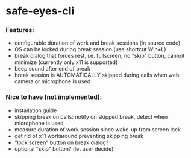 # safe-eyes-cli

### Features:
- configurable duration of work and break sessions (in source code)
- OS can be locked during break session (use shortcut Win+L)
- break dialog that forces rest, i.e. fullscreen, no "skip" button, cannot minimize (currently only x11 is supported)
- beep sound after end of break
- break session is AUTOMATICALLY skipped during calls when web camera or microphone is used

### Nice to have (not implemented):
- installation guide
- skipping break on calls: notify on skipped break, detect when microphone is used
- measure duration of work session since wake-up from screen lock
- get rid of x11 workaround preventing skipping break
- "lock screen" button on break dialog?
- optional "skip" button? (let user decide)